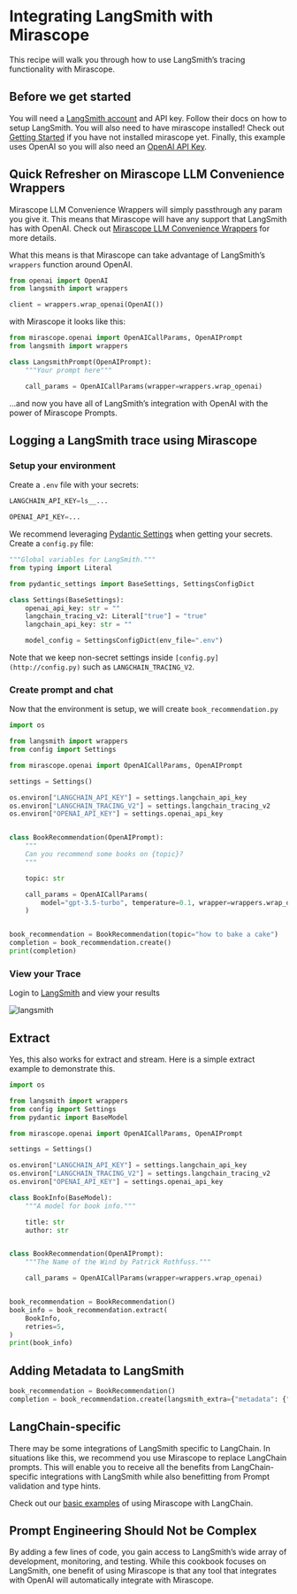# Integrating LangSmith with Mirascope

This recipe will walk you through how to use LangSmith’s tracing functionality with Mirascope.

## Before we get started

You will need a [LangSmith account](https://docs.smith.langchain.com/setup) and API key. Follow their docs on how to setup LangSmith. You will also need to have mirascope installed! Check out [Getting Started](https://docs.mirascope.io/latest/) if you have not installed mirascope yet. Finally, this example uses OpenAI so you will also need an [OpenAI API Key](https://platform.openai.com/docs/quickstart?context=python).

## Quick Refresher on Mirascope LLM Convenience Wrappers

Mirascope LLM Convenience Wrappers will simply passthrough any param you give it. This means that Mirascope will have any support that LangSmith has with OpenAI. Check out [Mirascope LLM Convenience Wrappers](https://docs.mirascope.io/latest/concepts/llm_convenience_wrappers/) for more details.

What this means is that Mirascope can take advantage of LangSmith’s `wrappers` function around OpenAI.

```python
from openai import OpenAI
from langsmith import wrappers

client = wrappers.wrap_openai(OpenAI())
```

with Mirascope it looks like this:

```python
from mirascope.openai import OpenAICallParams, OpenAIPrompt
from langsmith import wrappers

class LangsmithPrompt(OpenAIPrompt):
    """Your prompt here"""

    call_params = OpenAICallParams(wrapper=wrappers.wrap_openai)
```

…and now you have all of LangSmith’s integration with OpenAI with the power of Mirascope Prompts.

## Logging a LangSmith trace using Mirascope

### Setup your environment

Create a `.env` file with your secrets:

```python
LANGCHAIN_API_KEY=ls__...

OPENAI_API_KEY=...
```

We recommend leveraging [Pydantic Settings](https://github.com/pydantic/pydantic-settings) when getting your secrets. Create a `config.py` file:

```python
"""Global variables for LangSmith."""
from typing import Literal

from pydantic_settings import BaseSettings, SettingsConfigDict

class Settings(BaseSettings):
    openai_api_key: str = ""
    langchain_tracing_v2: Literal["true"] = "true"
    langchain_api_key: str = ""

    model_config = SettingsConfigDict(env_file=".env")

```

Note that we keep non-secret settings inside `[config.py](http://config.py)` such as `LANGCHAIN_TRACING_V2`.

### Create prompt and chat

Now that the environment is setup, we will create `book_recommendation.py`

```python
import os

from langsmith import wrappers
from config import Settings

from mirascope.openai import OpenAICallParams, OpenAIPrompt

settings = Settings()

os.environ["LANGCHAIN_API_KEY"] = settings.langchain_api_key
os.environ["LANGCHAIN_TRACING_V2"] = settings.langchain_tracing_v2
os.environ["OPENAI_API_KEY"] = settings.openai_api_key


class BookRecommendation(OpenAIPrompt):
    """
    Can you recommend some books on {topic}?
    """

    topic: str

    call_params = OpenAICallParams(
        model="gpt-3.5-turbo", temperature=0.1, wrapper=wrappers.wrap_openai
    )


book_recommendation = BookRecommendation(topic="how to bake a cake")
completion = book_recommendation.create()
print(completion)
```

### View your Trace

Login to [LangSmith](https://smith.langchain.com/) and view your results

![langsmith](https://github.com/Mirascope/mirascope/assets/15950811/6ac51f61-6c81-4c35-abc0-63a84e8b5bbd)

## Extract

Yes, this also works for extract and stream. Here is a simple extract example to demonstrate this.

```python
import os

from langsmith import wrappers
from config import Settings
from pydantic import BaseModel

from mirascope.openai import OpenAICallParams, OpenAIPrompt

settings = Settings()

os.environ["LANGCHAIN_API_KEY"] = settings.langchain_api_key
os.environ["LANGCHAIN_TRACING_V2"] = settings.langchain_tracing_v2
os.environ["OPENAI_API_KEY"] = settings.openai_api_key

class BookInfo(BaseModel):
    """A model for book info."""

    title: str
    author: str


class BookRecommendation(OpenAIPrompt):
    """The Name of the Wind by Patrick Rothfuss."""

    call_params = OpenAICallParams(wrapper=wrappers.wrap_openai)


book_recommendation = BookRecommendation()
book_info = book_recommendation.extract(
    BookInfo,
    retries=5,
)
print(book_info)
```

## Adding Metadata to LangSmith

```python
book_recommendation = BookRecommendation()
completion = book_recommendation.create(langsmith_extra={"metadata": {"hello": "world"}})
```

## LangChain-specific

There may be some integrations of LangSmith specific to LangChain. In situations like this, we recommend you use Mirascope to replace LangChain prompts. This will enable you to receive all the benefits from LangChain-specific integrations with LangSmith while also benefitting from Prompt validation and type hints.

Check out our [basic examples](https://github.com/Mirascope/mirascope/tree/main/examples/langchain) of using Mirascope with LangChain.

## Prompt Engineering Should Not be Complex

By adding a few lines of code, you gain access to LangSmith’s wide array of development, monitoring, and testing. While this cookbook focuses on LangSmith, one benefit of using Mirascope is that any tool that integrates with OpenAI will automatically integrate with Mirascope.
